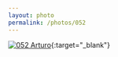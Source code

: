 ```yaml
---
layout: photo
permalink: /photos/052
---
```


[![052 Arturo](https://c2.staticflickr.com/6/5813/20529251128_276311db85_c.jpg)](https://www.flickr.com/photos/131440297@N08/20529251128/){:target="_blank"}
